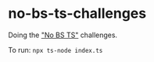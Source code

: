 # no-bs-ts-challenges
Doing the ["No BS TS"](https://www.youtube.com/playlist?list=PLNqp92_EXZBJYFrpEzdO2EapvU0GOJ09n) challenges.

To run: `npx ts-node index.ts`